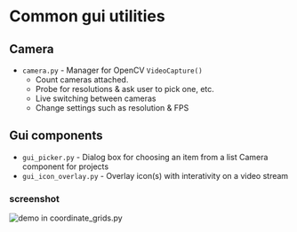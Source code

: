 # Common gui utilities

## Camera
* `camera.py` - Manager for OpenCV `VideoCapture()`
  * Count cameras attached.
  * Probe for resolutions & ask user to pick one, etc.
  * Live switching between cameras
  * Change settings such as resolution & FPS
 

    
## Gui components
* `gui_picker.py` - Dialog box for choosing an item from a list
Camera component for projects
* `gui_icon_overlay.py` - Overlay icon(s) with interativity on a video stream


### screenshot
![demo in coordinate_grids.py](https://github.com/andsmith/gui_utils/blob/main/coordinate_grids.png)


